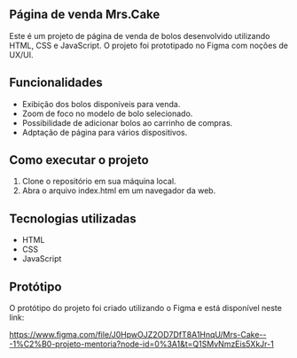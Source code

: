 ## Página de venda Mrs.Cake
Este é um projeto de página de venda de bolos desenvolvido utilizando HTML, CSS e JavaScript. O projeto foi prototipado no Figma com noções de UX/UI.

## Funcionalidades
- Exibição dos bolos disponíveis para venda.
- Zoom de foco no modelo de bolo selecionado.
- Possibilidade de adicionar bolos ao carrinho de compras.
- Adptação de página para vários dispositivos.

## Como executar o projeto
1. Clone o repositório em sua máquina local.
2. Abra o arquivo index.html em um navegador da web.

## Tecnologias utilizadas
- HTML
- CSS
- JavaScript

## Protótipo
O protótipo do projeto foi criado utilizando o Figma e está disponível neste link: 

https://www.figma.com/file/J0HpwOJZ2OD7DfT8A1HnqU/Mrs-Cake---1%C2%B0-projeto-mentoria?node-id=0%3A1&t=Q1SMvNmzEis5XkJr-1